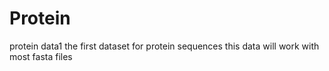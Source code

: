 # Protein
protein data1
the first dataset for protein sequences
this data will work with most fasta files
